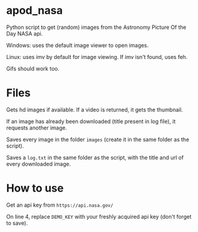 # apod_nasa
Python script to get (random) images from the Astronomy Picture Of the Day NASA api.

Windows: uses the default image viewer to open images.

Linux: uses imv by default for image viewing. If imv isn't found, uses feh.

Gifs should work too.


# Files
Gets hd images if available.
If a video is returned, it gets the thumbnail.

If an image has already been downloaded (title present in log file), it requests another image.

Saves every image in the folder `images` (create it in the same folder as the script).

Saves a `log.txt` in the same folder as the script, with the title and url of every downloaded image.

# How to  use
Get an api key from `https://api.nasa.gov/`

On line 4, replace `DEMO_KEY` with your freshly acquired api key (don't forget to save).
